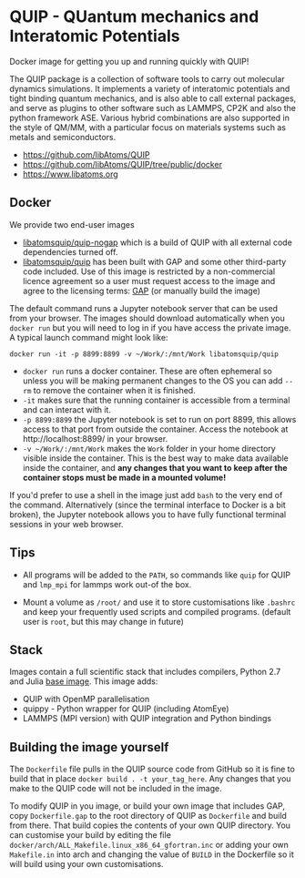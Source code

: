 QUIP - QUantum mechanics and Interatomic Potentials
===================================================

Docker image for getting you up and running quickly with QUIP!

The QUIP package is a collection of software tools to carry out 
molecular dynamics simulations. It implements a variety of 
interatomic potentials and tight binding quantum mechanics, and 
is also able to call external packages, and serve as plugins to 
other software such as LAMMPS, CP2K and also the python framework 
ASE. Various hybrid combinations are also supported in the style 
of QM/MM, with a particular focus on materials systems such as 
metals and semiconductors.

 - https://github.com/libAtoms/QUIP
 - https://github.com/libAtoms/QUIP/tree/public/docker
 - https://www.libatoms.org

Docker
------

We provide two end-user images

 - [libatomsquip/quip-nogap](https://hub.docker.com/r/libatomsquip/quip-nogap/)
   which is a build of QUIP with all external code dependencies turned off.
 - [libatomsquip/quip](https://hub.docker.com/r/libatomsquip/quip/) has been
   built with GAP and some other third-party code included. Use of this
   image is restricted by a non-commercial licence agreement so a user must
   request access to the image and agree to the licensing terms:
   [GAP](http://www.libatoms.org/gap/gap_download.html) (or manually build
   the image)

The default command runs a Jupyter notebook server that can be used from
your browser. The images should download automatically when you ``docker run``
but you will need to log in if you have access the private image.
A typical launch command might look like:

```
docker run -it -p 8899:8899 -v ~/Work/:/mnt/Work libatomsquip/quip
```

 - ``docker run`` runs a docker container. These are often ephemeral so unless
   you will be making permanent changes to the OS you can add ``--rm`` to
   remove the container when it is finished.
 - ``-it`` makes sure that the running container is accessible from a terminal
   and can interact with it.
 - ``-p 8899:8899`` the Jupyter notebook is set to run on port 8899, this
   allows access to that port from outside the container. Access the notebook
   at http://localhost:8899/ in your browser.
 - ``-v ~/Work/:/mnt/Work`` makes the ``Work`` folder in your home directory
   visible inside the container. This is the best way to make data available
   inside the container, and **any changes that you want to keep after the
   container stops must be made in a mounted volume!**

If you'd prefer to use a shell in the image just add ``bash`` to the very end
of the command. Alternatively (since the terminal interface to Docker
is a bit broken), the Jupyter notebook allows you to have fully functional
terminal sessions in your web browser.

Tips
----

 - All programs will be added to the ``PATH``, so commands like ``quip`` for
   QUIP and ``lmp_mpi`` for lammps work out-of the box.

 - Mount a volume as ``/root/`` and use it to store customisations like
   ``.bashrc`` and keep your frequently used scripts and compiled programs.
   (default user is ``root``, but this may change in future)


Stack
-----

Images contain a full scientific stack that includes compilers, Python 2.7
and Julia [base image](https://github.com/libAtoms/docker-quip-base).
This image adds:

 - QUIP with OpenMP parallelisation
 - quippy - Python wrapper for QUIP (including AtomEye)
 - LAMMPS (MPI version) with QUIP integration and Python bindings


Building the image yourself
---------------------------

The ``Dockerfile`` file pulls in the QUIP source code from GitHub so it
is fine to build that in place ``docker build . -t your_tag_here``. Any
changes that you make to the QUIP code will not be included in the image.

To modify QUIP in you image, or build your own image that includes GAP,
copy ``Dockerfile.gap`` to the root directory of QUIP as ``Dockerfile``
and build from there. That build copies the contents of your own QUIP
directory. You can customise your build by editing the file 
``docker/arch/ALL_Makefile.linux_x86_64_gfortran.inc`` or adding your own
``Makefile.in`` into arch and changing the value of ``BUILD`` in the
Dockerfile so it will build using your own customisations.


